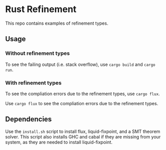 # Rust Refinement

This repo contains examples of refinement types.

## Usage

### Without refinement types

To see the failing output (i.e. stack overflow), use `cargo build` and `cargo run`.

### With refinement types

To see the compliation errors due to the refinement types, use `cargo flux`.

Use `cargo flux` to see the compliation errors due to the refinement types.

## Dependencies

Use the `install.sh` script to install flux, liquid-fixpoint, and a SMT theorem solver. This script also installs GHC and cabal if they are missing from your system, as they are needed to install liquid-fixpoint.
